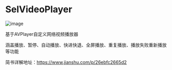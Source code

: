 # SelVideoPlayer
![image](https://github.com/RockChanel/SelVideoPlayer/blob/master/SelVideoPlayer.gif)

基于AVPlayer自定义网络视频播放器

涵盖播放、暂停、自动播放、快进快退、全屏播放、重复播放、播放失败重新播放等功能

简书详解地址：https://www.jianshu.com/p/26ebfc2665d2

